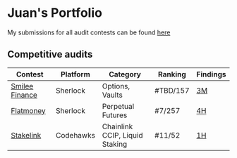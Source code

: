 # Juan's Portfolio

My submissions for all audit contests can be found [here](https://github.com/0xjuaan/audits/tree/main/contests)

## Competitive audits

| Contest    |Platform| Category                  | Ranking   | Findings |
|------------|---------|------------------|-----------|----------|
| [Smilee Finance](https://audits.sherlock.xyz/contests/180)| Sherlock | Options, Vaults | #TBD/157 | [3M](https://github.com/0xjuaan/audits/blob/main/contests/2024-02-smilee-finance.md)
| [Flatmoney](https://audits.sherlock.xyz/contests/132) | Sherlock | Perpetual Futures         | #7/257  | [4H](https://github.com/0xjuaan/audits/blob/main/contests/2024-01-flatmoney.md)        |
| [Stakelink](https://www.codehawks.com/contests/clqf7mgla0001yeyfah59c674) | Codehawks   | Chainlink CCIP, Liquid Staking | #11/52       | [1H](https://github.com/0xjuaan/audits/blob/main/contests/2023-12-stakelink.md)    |
